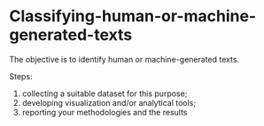 # Classifying-human-or-machine-generated-texts

The objective is to identify human or machine-generated texts.

Steps:
 1. collecting a suitable dataset for this purpose;
 2. developing visualization and/or analytical tools;
 3. reporting your methodologies and the results
